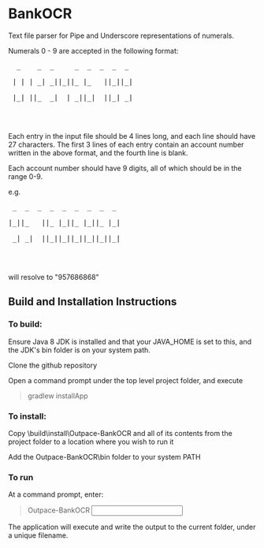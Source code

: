 BankOCR
=======

Text file parser for Pipe and Underscore representations of numerals. 

Numerals 0 - 9 are accepted in the following format:

<pre>
  _    _  _     _  _  _  _  _ <br/>
 | | | _| _||_||_ |_   ||_||_|<br/>
 |_| ||_  _|  | _||_|  ||_| _|<br/>
                          <br/>
</pre>
Each entry in the input file should be 4 lines long, and each line should have 27 characters. The first 3 lines of each entry contain an account number written in the above format, and the fourth line is blank.

Each account number should have 9 digits, all of which should be in the range 0-9. 

e.g.
 
<pre>
 _  _  _  _  _  _  _  _  _ <br/>
|_||_   ||_ |_||_ |_||_ |_|<br/>
 _| _|  ||_||_||_||_||_||_|<br/>
                           <br/>
</pre>
will resolve to "957686868"


## Build and Installation Instructions

### To build:

Ensure Java 8 JDK is installed and that your JAVA_HOME is set to this, and the JDK's bin folder is on your system path.

Clone the github repository

Open a command prompt under the top level project folder, and execute

> gradlew installApp

### To install:

Copy \build\install\Outpace-BankOCR and all of its contents from the project folder to a location where you wish to run it 

Add the Outpace-BankOCR\bin folder to your system PATH

### To run

At a command prompt, enter:

> Outpace-BankOCR <input filename>

The application will execute and write the output to the current folder, under a unique filename.
